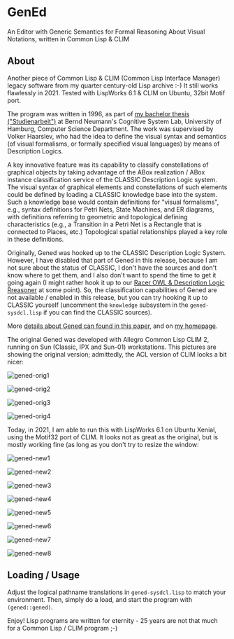 # GenEd  
An Editor with Generic Semantics for Formal Reasoning About Visual Notations, written in Common Lisp & CLIM 

## About

Another piece of Common Lisp & CLIM (Common Lisp Interface Manager)
legacy software from my quarter century-old Lisp archive :-) It still
works flawlessly in 2021. Tested with LispWorks 6.1 & CLIM on Ubuntu, 
32bit Motif port.

The program was written in 1996, as part of [my bachelor thesis
("Studienarbeit")](./studienarbeit.pdf) at Bernd Neumann's Cognitive
System Lab, University of Hamburg, Computer Science Department. The
work was supervised by Volker Haarslev, who had the idea to define the
visual syntax and semantics (of visual formalisms, or formally
specified visual languages) by means of Description Logics.

A key innovative feature was its capability to classify constellations
of graphical objects by taking advantage of the ABox realization /
ABox instance classification service of the CLASSIC Description Logic
system.  The visual syntax of graphical elements and constellations of
such elements could be defined by loading a CLASSIC knowledge base
into the system.  Such a knowledge base would contain definitions for
"visual formalisms", e.g., syntax definitions for Petri Nets, State
Machines, and ER diagrams, with definitions referring to geometric and
topological defining characteristics (e.g., a Transition in a Petri
Net is a Rectangle that is connected to Places, etc.) Topological
spatial relationships played a key role in these definitions.

Originally, Gened was hooked up to the CLASSIC Description Logic
System.  However, I have disabled that part of Gened in this release,
because I am not sure about the status of CLASSIC, I don't have the
sources and don't know where to get them, and I also don't want to
spend the time to get it going again (I might rather hook it up to our
[Racer OWL & Description Logic Rreasoner](https://github.com/ha-mo-we)
at some point). So, the classification capabilities of Gened are not
available / enabled in this release, but you can try hooking it up to
CLASSIC yourself (uncomment the `knowledge` subsystem in the
`gened-sysdcl.lisp` if you can find the CLASSIC sources).

More [details about Gened can found in this
paper](https://www.michael-wessel.info/papers/vl96.pdf), and on [my
homepage](https://www.michael-wessel.info/gened.html).

The original Gened was developed with Allegro Common Lisp CLIM 2,
running on Sun (Classic, IPX and Sun-01) workstations. This pictures
are showing the original version; admittedly, the ACL version of CLIM
looks a bit nicer: 

![gened-orig1](pics/gened2.gif)

![gened-orig2](pics/gened8.gif)

![gened-orig3](pics/gened14.gif)

![gened-orig4](pics/gened11.gif)


Today, in 2021, I am able to run this with LispWorks 6.1 on Ubuntu
Xenial, using the Motif32 port of CLIM. It looks not as great as the
original, but is mostly working fine (as long as you don't try to
resize the window:

![gened-new1](pics/gened-lw61-1.png)

![gened-new2](pics/gened-lw61-2.png)

![gened-new3](pics/gened-lw61-3.png)

![gened-new4](pics/gened-lw61-4.png)

![gened-new5](pics/gened-lw61-5.png)

![gened-new6](pics/gened-lw61-6.png)

![gened-new7](pics/gened-lw61-7.png)

![gened-new8](pics/gened-lw61-8.png)


## Loading / Usage 

Adjust the logical pathname translations in `gened-sysdcl.lisp` to
match your environment. Then, simply do a load, and start the program
with `(gened::gened)`.

Enjoy! Lisp programs are written for eternity - 25 years are not that much for 
a Common Lisp / CLIM program ;-) 

